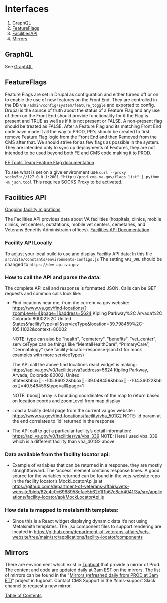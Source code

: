 # Interfaces

1. [GraphQL](graph_ql.md)
1. [FeatureFlags](#featureflags)
1. [FacilitiesAPI](#facilities-api)
1. [Mirrors](#mirrors)


## GraphQL

See [GraphQL](graph_ql.md)

## FeatureFlags
Feature Flags are set in Drupal as configuration and either turned off or on to enable the use of new features on the Front End.  They are controlled in the DB via
`/admin/config/system/feature_toggle` and exported to config.
Drupal is the source of truth about the status of a Feature Flag and any use of them on the Front End should provide functionality for if the Flag is present and TRUE as well as if it is not present or FALSE.  A non-present flag should be treated as FALSE.
After a Feature Flag and its matching Front End code have made it all the way to PROD, PR's should be created to first remove Feature Flag logic from the Front End and then Removed from the CMS after that.  We should strive for as few flags as possible in the system.  They are intended only to sync up deployments of Features, they are not intended to be used beyond both FE and CMS code making it to PROD.

[FE Tools Team Feature Flag documentation](https://github.com/department-of-veterans-affairs/vspwiki/blob/master/frontend/pages/platform/tools/feature-toggles.md#testing-cms-feature-toggles)

To see what is set on a give environment use
`curl --proxy socks5h://127.0.0.1:2001 "http://prod.cms.va.gov/flags_list" | python -m json.tool`   This requires SOCKS Proxy to be activated.

## Facilities API

[Ongoing facility migrations](../migrations-facility.md)

The Facilities API provides data about VA facilities (hospitals, clinics, mobile clinics, vet centers, outstations, mobile vet centers, cemetaries, and Veterans Benefits Administraion offices).
[Facilities API Documentation](https://developer.va.gov/explore/facilities/docs/facilities)

### Facility API Locally
To adjust your local build to use and display Facility API data:
In this file
`src/site/constants/environments-configs.js`
The setting `API_URL` should be changed to `https://dev-api.va.gov`

### How to call the API and parse the data:

The complete API call and response is formatted JSON. Calls can be GET requests
and common calls look like:

* Find locations near me, from the current va.gov website: https://www.va.gov/find-locations/?zoomLevel=4&page=1&address=5624 Kipling Parkway%2C Arvada%2C Colorado 80002%2C United States&facilityType=all&serviceType&location=39.798459%2C-105.11022&context=80002

  NOTE: type can also be "health", "cemetery", "benefits", "vet_center", serviceType can be things like “MentalHealthCare”, “PrimaryCare”, “Dermatology” (see facility-locator-response-json.txt for mock examples with more serviceTypes)

  The API call the above find locations react widget is making: https://api.va.gov/v0/facilities/va?address=5624 Kipling Parkway, Arvada, Colorado 80002, United States&bbox[]=-105.86022&bbox[]=39.048459&bbox[]=-104.36022&bbox[]=40.548459&type=all&page=1

  NOTE: bbox[] array is bounding coordinates of the map to return based on location coords and zoomLevel from map display

* Load a facility detail page from the current va.gov website : https://www.va.gov/find-locations/facility/vha_501G2
  NOTE: Id param at the end correlates to ‘id’ returned in the response

* The API call to get a particular facility’s detail information: https://api.va.gov/v0/facilities/va/vba_339
  NOTE: Here i used vba_339 which is a different facility than vha_401G2 above

### Data available from the facility locator api:

* Example of variables that can be returned in a response. they are mostly straightforward. The ‘access’ element contains response times. A good source for the variables returned can be found in the vets-website repo in the facility locator’s MockLocatorApi.js at https://github.com/department-of-veterans-affairs/vets-website/blob/82c4c0c6968958efae5b62c1f1b67e8ab4041f3a/src/applications/facility-locator/api/MockLocatorApi.js

### How data is mapped to metalsmith templates:

* Since this is a React widget displaying dynamic data it’s not using Metalsmith templates. The .jsx component files to support rendering are located in https://github.com/department-of-veterans-affairs/vets-website/tree/main/src/applications/facility-locator/components

## Mirrors

There are environment which exist in [Tugboat](tugboat.md) that provide a mirror of Prod.  The content and code are updated daily at 3am EST on the mirrors.  The list of mirrors can be found in the "[Mirrors (refreshed daily from PROD at 3am ET)](https://tugboat.vfs.va.gov/6042eeed6a89945a99399d3d)" project in tugboat.  Contact CMS Support in the #cms-support Slack channel to request a new mirror.

[Table of Contents](../README.md)
